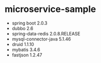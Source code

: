 # microservice-sample

- spring boot 2.0.3
- dubbo 2.6
- spring-data-redis 2.0.8.RELEASE
- mysql-connector-java 5.1.46
- druid 1.1.10
- mybatis 3.4.6
- fastjson 1.2.47